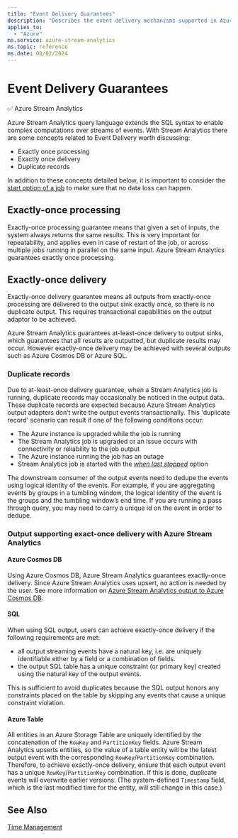 ```yaml
---
title: "Event Delivery Guarantees"
description: "Describes the event delivery mechanisms supported in Azure Stream Analytics."
applies_to: 
  - "Azure"
ms.service: azure-stream-analytics
ms.topic: reference
ms.date: 08/02/2024
---
```

# Event Delivery Guarantees
:white_check_mark: Azure Stream Analytics 

Azure Stream Analytics query language extends the SQL syntax to enable complex computations over streams of events. With Stream Analytics there are some concepts related to Event Delivery worth discussing:
  
- Exactly once processing
- Exactly once delivery
- Duplicate records

In addition to these concepts detailed below, it is important to consider the [start option of a job](/azure/stream-analytics/start-job#start-options) to make sure that no data loss can happen.
  
## Exactly-once processing

Exactly-once processing guarantee means that given a set of inputs, the system always returns the same results. This is very important for repeatability, and applies even in case of restart of the job, or across multiple jobs running in parallel on the same input. Azure Stream Analytics guarantees exactly once processing.

## Exactly-once delivery

Exactly-once delivery guarantee means all outputs from exactly-once processing are delivered to the output sink exactly once, so there is no duplicate output. This requires transactional capabilities on the output adaptor to be achieved.

Azure Stream Analytics guarantees at-least-once delivery to output sinks, which guarantees that all results are outputted, but duplicate results may occur. However exactly-once delivery may be achieved with several outputs such as Azure Cosmos DB or Azure SQL.
  
### Duplicate records

Due to at-least-once delivery guarantee, when a Stream Analytics job is running, duplicate records may occasionally be noticed in the output data. These duplicate records are expected because Azure Stream Analytics output adapters don’t write the output events transactionally. This 'duplicate record' scenario can result if one of the following conditions occur:

- The Azure instance is upgraded while the job is running
- The Stream Analytics job is upgraded or an issue occurs with connectivity or reliability to the job output
- The Azure instance running the job has an outage
- Stream Analytics job is started with the [*when last stopped*](/azure/stream-analytics/start-job#start-options) option
  
The downstream consumer of the output events need to dedupe the events using logical identity of the events. For example, if you are aggregating events by groups in a tumbling window, the logical identity of the event is the groups and the tumbling window’s end time. If you are running a pass through query, you may need to carry a unique id on the event in order to dedupe.  

### Output supporting exact-once delivery with Azure Stream Analytics

#### Azure Cosmos DB

Using Azure Cosmos DB, Azure Stream Analytics guarantees exactly-once delivery. Since Azure Stream Analytics uses upsert, no action is needed by the user. See more information on [Azure Stream Analytics output to Azure Cosmos DB](/azure/stream-analytics/stream-analytics-documentdb-output).

#### SQL

When using SQL output, users can achieve exactly-once delivery if the following requirements are met:

- all output streaming events have a natural key, i.e. are uniquely identifiable either by a field or a combination of fields.
- the output SQL table has a unique constraint (or primary key) created using the natural key of the output events.

This is sufficient to avoid duplicates because the SQL output honors any constraints placed on the table by skipping any events that cause a unique constraint violation.

#### Azure Table

All entities in an Azure Storage Table are uniquely identified by the concatenation of the `RowKey` and `PartitionKey` fields. Azure Stream Analytics upserts entities, so the value of a table entity will be the latest output event with the corresponding `RowKey`/`PartitionKey` combination. Therefore, to achieve exactly-once delivery, ensure that each output event has a unique `RowKey`/`PartitionKey` combination. If this is done, duplicate events will overwrite earlier versions. (The system-defined `Timestamp` field, which is the last modified time for the entity, will still change in this case.)

## See Also

[Time Management](time-management-azure-stream-analytics.md)
